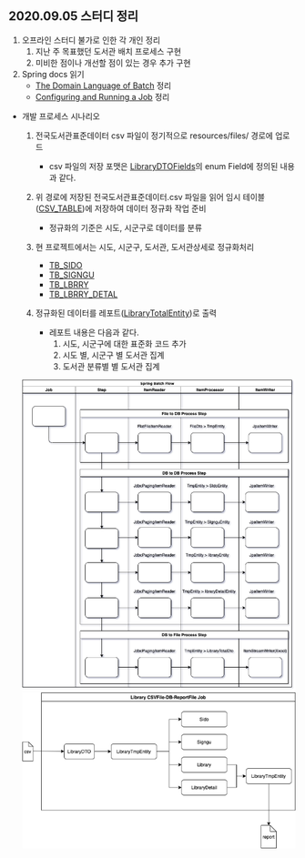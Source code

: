 ## 2020.09.05 스터디 정리

1. 오프라인 스터디 불가로 인한 각 개인 정리
    1) 지난 주 목표했던 도서관 배치 프로세스 구현
    2) 미비한 점이나 개선할 점이 있는 경우 추가 구현
2. Spring docs 읽기
    - [The Domain Language of Batch](https://docs.spring.io/spring-batch/docs/current/reference/html/domain.html#domainLanguageOfBatch) 정리
    - [Configuring and Running a Job](https://docs.spring.io/spring-batch/docs/current/reference/html/job.html#configureJob) 정리


* 개발 프로세스 시나리오
    1. 전국도서관표준데이터 csv 파일이 정기적으로 resources/files/ 경로에 업로드
        - csv 파일의 저장 포맷은 [LibraryDTOFields](/src/main/java/com/batch/demo/library/domain/enums/LibraryDTOFields.java)의 enum Field에 정의된 내용과 같다.

    2. 위 경로에 저장된 전국도서관표준데이터.csv 파일을 읽어 임시 테이블([CSV_TABLE](/src/main/java/com/batch/demo/library/domain/LibraryTmpEntity.java))에 저장하여 데이터 정규화 작업 준비
        - 정규화의 기준은 시도, 시군구로 데이터를 분류

    3. 현 프로젝트에서는 시도, 시군구, 도서관, 도서관상세로 정규화처리
        - [TB_SIDO](/src/main/java/com/batch/demo/library/domain/Sido.java)
        - [TB_SIGNGU](/src/main/java/com/batch/demo/library/domain/Signgu.java) 
        - [TB_LBRRY](/src/main/java/com/batch/demo/library/domain/LibraryEntity.java)
        - [TB_LBRRY_DETAL](/src/main/java/com/batch/demo/library/domain/LibraryDetailEntity.java)

    4. 정규화된 데이터를 레포트([LibraryTotalEntity](/src/main/java/com/batch/demo/library/domain/LibraryTotalEntity.java))로 출력
        - 레포트 내용은 다음과 같다.
            1) 시도, 시군구에 대한 표준화 코드 추가
            2) 시도 별, 시군구 별 도서관 집계
            3) 도서관 분류별 별 도서관 집계

    ![통합 Job 프로세스](/img/batchprocess/library-batch-process_1.png)
    ![Job 데이터 흐름](/img/batchprocess/library-batch-process_2.png)
    